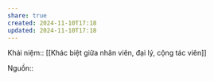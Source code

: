 ```yaml
---
share: true
created: 2024-11-10T17:18
updated: 2024-11-10T17:18
---
```

Khái niệm:: 
[[Khác biệt giữa nhân viên, đại lý, cộng tác viên]]

Nguồn:: 
